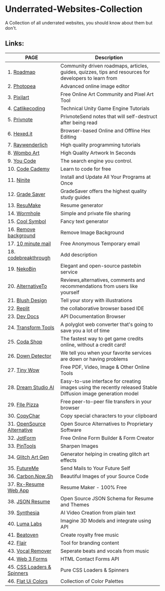 # Underrated-Websites-Collection
A Collection of all underrated websites, you should know about them but don't.

## Links:
| PAGE | Description |
| ---- | ----------- |
|1. [Roadmap](https://roadmap.sh/) | Community driven roadmaps, articles, guides, quizzes, tips and resources for developers to learn from |
|2. [Photopea](https://www.photopea.com/) | Advanced online image editor |
|3. [Pixilart](https://www.pixilart.com/) | Free Online Art Community and Pixel Art Tool |
|4. [Catlikecoding](https://catlikecoding.com/unity/tutorials/) | Technical Unity Game Engine Tutorials |
|5. [Privnote](https://privnote.com/) | PrivnoteSend notes that will self-destruct after being read |
|6. [Hexed.it](https://hexed.it/) | Browser-based Online and Offline Hex Editing |
|7. [Raywenderlich](https://www.raywenderlich.com/) | High quality programming tutorials |
|8. [Wombo Art](https://www.wombo.art/) | High Quality Artwork In Seconds |
|9. [You Code](https://you.com/code) | The search engine you control. |
|10. [Code Cademy](http://www.codecademy.com/) | Learn to code for free |
|11. [Ninite](https://ninite.com/) | Install and Update All Your Programs at Once |
|12. [Grade Saver](https://www.gradesaver.com/) | GradeSaver offers the highest quality study guides |
|13. [ResuMake](https://latexresu.me/generator/templates) | Resume generator |
|14. [Wormhole](https://wormhole.app/) | Simple and private file sharing |
|15. [Cool Symbol](https://coolsymbol.com/cool-fancy-text-generator.html) | Fancy text generator |
|16. [Remove background](https://www.remove.bg/) | Remove Image Background |
|17. [10 minute mail](https://10MinuteMail.com) | Free Anonymous Temporary email |
|18. [codebreakthrough](https://www.codebreakthrough.com/) | Add description |
|19. [NekoBin](https://nekobin.com/) | Elegant and open-source pastebin service |
|20. [AlternativeTo](https://alternativeto.net/) | Reviews,alternatives, comments and recommendations from users like yourself |
|21. [Blush Design](https://blush.design/) | Tell your story with illustrations |
|22. [Replit](https://replit.com/) | the collaborative browser based IDE |
|23. [Dev Docs](https://devdocs.io/) | API Documentation Browser |
|24. [Transform Tools](https://transform.tools/) | A polyglot web converter that's going to save you a lot of time |
|25. [Coda Shop](https://www.codashop.com/en-in/) | The fastest way to get game credits online, without a credit card! |
|26. [Down Detector](https://downdetector.in/) | We tell you when your favorite services are down or having problems |
|27. [Tiny Wow](https://tinywow.com/) | Free PDF, Video, Image & Other Online Tools |
|28. [Dream Studio AI](https://beta.dreamstudio.ai/dream) | Easy-to-use interface for creating images using the recently released Stable Diffusion image generation model |
|29. [FIle Pizza](https://file.pizza/) | Free peer-to-peer file transfers in your browser |
|30. [CopyChar](https://copychar.cc/) | Copy special characters to your clipboard |
|31. [OpenSource Alternative](https://www.opensourcealternative.to/) | Open Source Alternatives to Proprietary Software |
|32. [JotForm](https://www.jotform.com/) | Free Online Form Builder & Form Creator |
|33. [PinTools](https://pinetools.com/sharpen-image) | Sharpen Images |
|34. [Glitch Art Gen](https://glitchart.io/) | Generator helping in creating glitch art effects |
|35. [FutureMe](https://www.futureme.org/) | Send Mails to Your Future Self |
|36. [Carbon.Now.Sh](https://carbon.now.sh/) | Beautiful Images of your Source Code |
|37. [Rx-Resume Web App](https://rx-resume.web.app/) | Resume Maker - 100% Free |
|38. [JSON Resume](https://jsonresume.org/) | Open Source JSON Schema for Resume and Themes |
|39. [Synthesia](https://www.synthesia.io/) | AI Video Creation from plain text|
|40. [Luma Labs](https://lumalabs.ai/luma-api) | Imagine 3D Models and integrate using API |
|41. [Beatoven](https://www.beatoven.ai/) | Create royalty free music |
|42. [Flair](https://flair.ai/) | Tool for branding content |
|43. [Vocal Remover](https://vocalremover.org/) | Seperate beats and vocals from music |
|44. [Web 3 Forms](https://web3forms.com/) | HTML Contact Forms API | 
|45. [CSS Loaders & Spinners](https://cssloaders.github.io/) | Pure CSS Loaders & Spinners|
|46. [Flat Ui Colors](https://flatuicolors.com/) | Collection of Color Palettes|